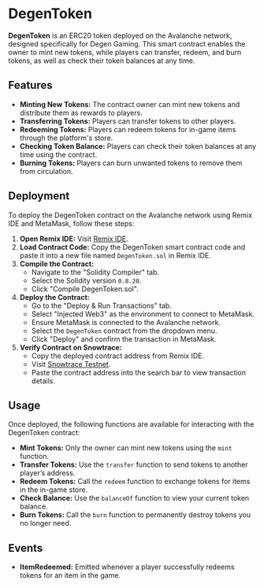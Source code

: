 # DegenToken

**DegenToken** is an ERC20 token deployed on the Avalanche network, designed specifically for Degen Gaming. This smart contract enables the owner to mint new tokens, while players can transfer, redeem, and burn tokens, as well as check their token balances at any time.

## Features

- **Minting New Tokens:** The contract owner can mint new tokens and distribute them as rewards to players.
- **Transferring Tokens:** Players can transfer tokens to other players.
- **Redeeming Tokens:** Players can redeem tokens for in-game items through the platform's store.
- **Checking Token Balance:** Players can check their token balances at any time using the contract.
- **Burning Tokens:** Players can burn unwanted tokens to remove them from circulation.

## Deployment

To deploy the DegenToken contract on the Avalanche network using Remix IDE and MetaMask, follow these steps:

1. **Open Remix IDE:** Visit [Remix IDE](https://remix.ethereum.org/).
2. **Load Contract Code:** Copy the DegenToken smart contract code and paste it into a new file named `DegenToken.sol` in Remix IDE.
3. **Compile the Contract:**
   - Navigate to the "Solidity Compiler" tab.
   - Select the Solidity version `0.8.20`.
   - Click "Compile DegenToken.sol".
4. **Deploy the Contract:**
   - Go to the "Deploy & Run Transactions" tab.
   - Select "Injected Web3" as the environment to connect to MetaMask.
   - Ensure MetaMask is connected to the Avalanche network.
   - Select the `DegenToken` contract from the dropdown menu.
   - Click "Deploy" and confirm the transaction in MetaMask.
5. **Verify Contract on Snowtrace:**
   - Copy the deployed contract address from Remix IDE.
   - Visit [Snowtrace Testnet](https://testnet.snowtrace.io/).
   - Paste the contract address into the search bar to view transaction details.

## Usage

Once deployed, the following functions are available for interacting with the DegenToken contract:

- **Mint Tokens:** Only the owner can mint new tokens using the `mint` function.
- **Transfer Tokens:** Use the `transfer` function to send tokens to another player’s address.
- **Redeem Tokens:** Call the `redeem` function to exchange tokens for items in the in-game store.
- **Check Balance:** Use the `balanceOf` function to view your current token balance.
- **Burn Tokens:** Call the `burn` function to permanently destroy tokens you no longer need.

## Events

- **ItemRedeemed:** Emitted whenever a player successfully redeems tokens for an item in the game.
